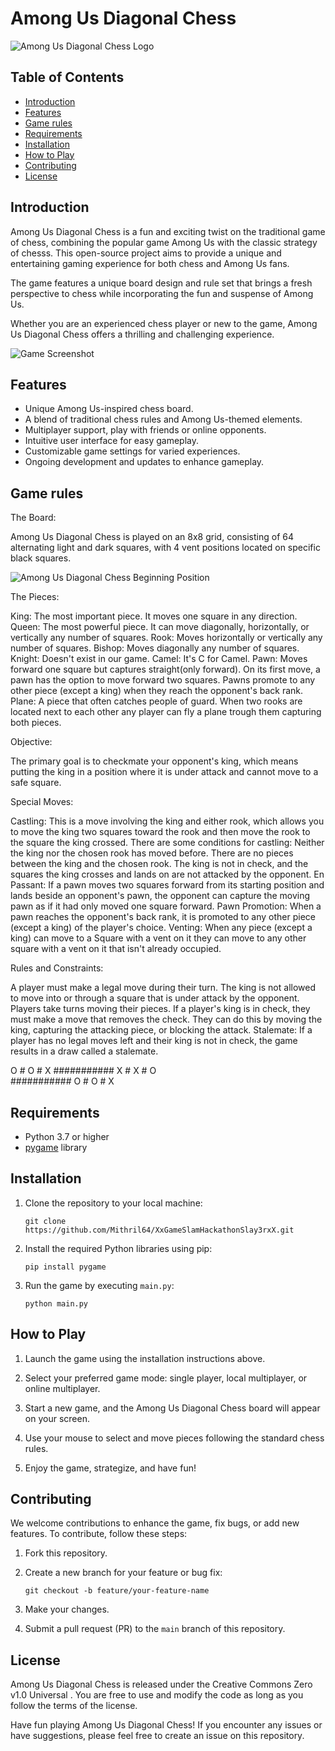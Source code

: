 # Among Us Diagonal Chess

![Among Us Diagonal Chess Logo](https://example.com/amongus-diagonal-chess-logo.png)

## Table of Contents
- [Introduction](#introduction)
- [Features](#features)
- [Game rules](#game-rules)
- [Requirements](#requirements)
- [Installation](#installation)
- [How to Play](#how-to-play)
- [Contributing](#contributing)
- [License](#license)

## Introduction

Among Us Diagonal Chess is a fun and exciting twist on the traditional game of chess, combining the popular game Among Us with the classic strategy of chesss. This open-source project aims to provide a unique and entertaining gaming experience for both chess and Among Us fans.

The game features a unique board design and rule set that brings a fresh perspective to chess while incorporating the fun and suspense of Among Us.

Whether you are an experienced chess player or new to the game, Among Us Diagonal Chess offers a thrilling and challenging experience.

![Game Screenshot](https://example.com/amongus-diagonal-chess-screenshot.png)

## Features

- Unique Among Us-inspired chess board.
- A blend of traditional chess rules and Among Us-themed elements.
- Multiplayer support, play with friends or online opponents.
- Intuitive user interface for easy gameplay.
- Customizable game settings for varied experiences.
- Ongoing development and updates to enhance gameplay.

## Game rules

The Board:

Among Us Diagonal Chess is played on an 8x8 grid, consisting of 64 alternating light and dark squares, with 4 vent positions located on specific black squares.

![Among Us Diagonal Chess Beginning Position](https://example.com/amongus-diagonal-chess-beginning-location.png)  

The Pieces:

King: The most important piece. It moves one square in any direction.
Queen: The most powerful piece. It can move diagonally, horizontally, or vertically any number of squares.
Rook: Moves horizontally or vertically any number of squares.
Bishop: Moves diagonally any number of squares.
Knight: Doesn't exist in our game.
Camel: It's C for Camel.
Pawn: Moves forward one square but captures straight(only forward). On its first move, a pawn has the option to move forward two squares. Pawns promote to any other piece (except a king) when they reach the opponent's back rank.
Plane: A piece that often catches people of guard. When two rooks are located next to each other any player can fly a plane trough them capturing both pieces.

Objective:

The primary goal is to checkmate your opponent's king, which means putting the king in a position where it is under attack and cannot move to a safe square.

Special Moves:

Castling: This is a move involving the king and either rook, which allows you to move the king two squares toward the rook and then move the rook to the square the king crossed. There are some conditions for castling:
Neither the king nor the chosen rook has moved before.
There are no pieces between the king and the chosen rook.
The king is not in check, and the squares the king crosses and lands on are not attacked by the opponent.
En Passant: If a pawn moves two squares forward from its starting position and lands beside an opponent's pawn, the opponent can capture the moving pawn as if it had only moved one square forward.
Pawn Promotion: When a pawn reaches the opponent's back rank, it is promoted to any other piece (except a king) of the player's choice.
Venting: When any piece (except a king) can move to a Square with a vent on it they can move to any other square with a vent on it that isn't already occupied.

Rules and Constraints:

A player must make a legal move during their turn.
The king is not allowed to move into or through a square that is under attack by the opponent.
Players take turns moving their pieces.
If a player's king is in check, they must make a move that removes the check. They can do this by moving the king, capturing the attacking piece, or blocking the attack.
Stalemate: If a player has no legal moves left and their king is not in check, the game results in a draw called a stalemate.

 O # O # X
###########
 X # X # O  
###########
 O # O # X

## Requirements

- Python 3.7 or higher
- [pygame](https://www.pygame.org/) library

## Installation

1. Clone the repository to your local machine:
   ```shell
   git clone https://github.com/Mithril64/XxGameSlamHackathonSlay3rxX.git
   ```

2. Install the required Python libraries using pip:
   ```shell
   pip install pygame
   ```

3. Run the game by executing `main.py`:
   ```shell
   python main.py
   ```

## How to Play

1. Launch the game using the installation instructions above.

2. Select your preferred game mode: single player, local multiplayer, or online multiplayer.

3. Start a new game, and the Among Us Diagonal Chess board will appear on your screen.

4. Use your mouse to select and move pieces following the standard chess rules.

5. Enjoy the game, strategize, and have fun!

## Contributing

We welcome contributions to enhance the game, fix bugs, or add new features. To contribute, follow these steps:

1. Fork this repository.

2. Create a new branch for your feature or bug fix:

   ```shell
   git checkout -b feature/your-feature-name
   ```

3. Make your changes.

4. Submit a pull request (PR) to the `main` branch of this repository.

## License

Among Us Diagonal Chess is released under the Creative Commons Zero v1.0 Universal
. You are free to use and modify the code as long as you follow the terms of the license.

Have fun playing Among Us Diagonal Chess! If you encounter any issues or have suggestions, please feel free to create an issue on this repository.
